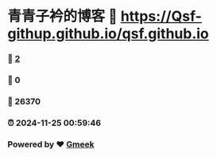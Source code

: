 # 青青子衿的博客 :link: https://Qsf-githup.github.io/qsf.github.io 
### :page_facing_up: [2](https://Qsf-githup.github.io/qsf.github.io/tag.html) 
### :speech_balloon: 0 
### :hibiscus: 26370 
### :alarm_clock: 2024-11-25 00:59:46 
### Powered by :heart: [Gmeek](https://github.com/Meekdai/Gmeek)
